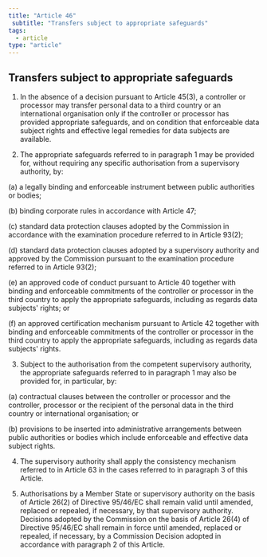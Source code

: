 ```yaml
---
title: "Article 46"
 subtitle: "Transfers subject to appropriate safeguards"
tags:
  - article
type: "article"
---
```

## Transfers subject to appropriate safeguards

1. In the absence of a decision pursuant to Article 45(3), a controller or processor may transfer personal data to a third country or an international organisation only if the controller or processor has provided appropriate safeguards, and on condition that enforceable data subject rights and effective legal remedies for data subjects are available.

2. The appropriate safeguards referred to in paragraph 1 may be provided for, without requiring any specific authorisation from a supervisory authority, by:

(a) a legally binding and enforceable instrument between public authorities or bodies;

(b) binding corporate rules in accordance with Article 47;

(c) standard data protection clauses adopted by the Commission in accordance with the examination procedure referred to in Article 93(2);

(d) standard data protection clauses adopted by a supervisory authority and approved by the Commission pursuant to the examination procedure referred to in Article 93(2);

(e) an approved code of conduct pursuant to Article 40 together with binding and enforceable commitments of the controller or processor in the third country to apply the appropriate safeguards, including as regards data subjects' rights; or

(f) an approved certification mechanism pursuant to Article 42 together with binding and enforceable commitments of the controller or processor in the third country to apply the appropriate safeguards, including as regards data subjects' rights.

3. Subject to the authorisation from the competent supervisory authority, the appropriate safeguards referred to in paragraph 1 may also be provided for, in particular, by:

(a) contractual clauses between the controller or processor and the controller, processor or the recipient of the personal data in the third country or international organisation; or

(b) provisions to be inserted into administrative arrangements between public authorities or bodies which include enforceable and effective data subject rights.

4. The supervisory authority shall apply the consistency mechanism referred to in Article 63 in the cases referred to in paragraph 3 of this Article.

5. Authorisations by a Member State or supervisory authority on the basis of Article 26(2) of Directive 95/46/EC shall remain valid until amended, replaced or repealed, if necessary, by that supervisory authority. Decisions adopted by the Commission on the basis of Article 26(4) of Directive 95/46/EC shall remain in force until amended, replaced or repealed, if necessary, by a Commission Decision adopted in accordance with paragraph 2 of this Article.

